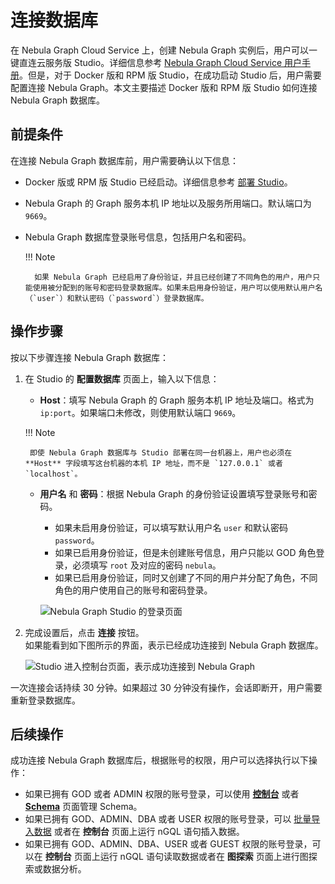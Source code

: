 # 连接数据库

在 Nebula Graph Cloud Service 上，创建 Nebula Graph 实例后，用户可以一键直连云服务版 Studio。详细信息参考 [Nebula Graph Cloud Service 用户手册](https://cloud-docs.nebula-graph.com.cn/cn/posts/manage-instances/dbaas-ug-connect-nebulastudio/ "点击进入 Nebula Graph Cloud Service 用户手册")。但是，对于 Docker 版和 RPM 版 Studio，在成功启动 Studio 后，用户需要配置连接 Nebula Graph。本文主要描述 Docker 版和 RPM 版 Studio 如何连接 Nebula Graph 数据库。

## 前提条件

在连接 Nebula Graph 数据库前，用户需要确认以下信息：

- Docker 版或 RPM 版 Studio 已经启动。详细信息参考 [部署 Studio](st-ug-deploy.md)。

- Nebula Graph 的 Graph 服务本机 IP 地址以及服务所用端口。默认端口为 `9669`。

- Nebula Graph 数据库登录账号信息，包括用户名和密码。

  !!! Note
  
        如果 Nebula Graph 已经启用了身份验证，并且已经创建了不同角色的用户，用户只能使用被分配到的账号和密码登录数据库。如果未启用身份验证，用户可以使用默认用户名（`user`）和默认密码（`password`）登录数据库。
        
## 操作步骤

按以下步骤连接 Nebula Graph 数据库：

1. 在 Studio 的 **配置数据库** 页面上，输入以下信息：

   - **Host**：填写 Nebula Graph 的 Graph 服务本机 IP 地址及端口。格式为 `ip:port`。如果端口未修改，则使用默认端口 `9669`。

    !!! Note

        即使 Nebula Graph 数据库与 Studio 部署在同一台机器上，用户也必须在 **Host** 字段填写这台机器的本机 IP 地址，而不是 `127.0.0.1` 或者 `localhost`。

   - **用户名** 和 **密码**：根据 Nebula Graph 的身份验证设置填写登录账号和密码。
     - 如果未启用身份验证，可以填写默认用户名 `user` 和默认密码 `password`。
     - 如果已启用身份验证，但是未创建账号信息，用户只能以 GOD 角色登录，必须填写 `root` 及对应的密码 `nebula`。
     - 如果已启用身份验证，同时又创建了不同的用户并分配了角色，不同角色的用户使用自己的账号和密码登录。

      ![Nebula Graph Studio 的登录页面](../figs/st-ug-002.png "配置数据库")

2. 完成设置后，点击 **连接** 按钮。  
   如果能看到如下图所示的界面，表示已经成功连接到 Nebula Graph 数据库。

    ![Studio 进入控制台页面，表示成功连接到 Nebula Graph](../figs/st-ug-003-1.png "Nebula Graph 连接成功")

一次连接会话持续 30 分钟。如果超过 30 分钟没有操作，会话即断开，用户需要重新登录数据库。

## 后续操作

成功连接 Nebula Graph 数据库后，根据账号的权限，用户可以选择执行以下操作：

- 如果已拥有 GOD 或者 ADMIN 权限的账号登录，可以使用 [**控制台**](../quick-start/st-ug-create-schema.md) 或者 [**Schema**](../manage-schema/st-ug-crud-space.md) 页面管理 Schema。
- 如果已拥有 GOD、ADMIN、DBA 或者 USER 权限的账号登录，可以 [批量导入数据](../quick-start/st-ug-import-data.md) 或者在 **控制台** 页面上运行 nGQL 语句插入数据。
- 如果已拥有 GOD、ADMIN、DBA、USER 或者 GUEST 权限的账号登录，可以在 **控制台** 页面上运行 nGQL 语句读取数据或者在 **图探索** 页面上进行图探索或数据分析。

